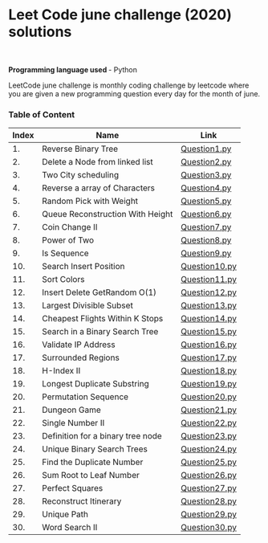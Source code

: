 <h1> Leet Code june challenge (2020) solutions</h1> <br>
<p> <strong> Programming language used </strong>- Python </p>

<p> LeetCode june challenge is monthly coding challenge by leetcode where you are given a new programming question every day for the month of june.</p>
<h3> Table of Content </h3>

| Index | Name | Link |
| --------------- | --------------- | --------------- |
| 1. | Reverse Binary Tree | [Question1.py](./Question1.py) |
| 2. | Delete a Node from linked list | [Question2.py](./Question2.py) |
| 3. | Two City scheduling | [Question3.py](./Question3.py) |
| 4. | Reverse a array of Characters | [Question4.py](./Question4.py) |
| 5. | Random Pick with Weight | [Question5.py](./Question5.py) |
| 6. | Queue Reconstruction With Height | [Question6.py](./Question6.py) |
| 7. | Coin Change II| [Question7.py](./Question7.py) |
| 8. | Power of Two | [Question8.py](./Question8.py) |
| 9. | Is Sequence | [Question9.py](./Question9.py) |
| 10. | Search Insert Position | [Question10.py](./Question10.py) |
| 11. | Sort Colors | [Question11.py](./Question11.py) |
| 12. | Insert Delete GetRandom O(1) | [Question12.py](./Question12.py) |
| 13. | Largest Divisible Subset | [Question13.py](./Question13.py) |
| 14. | Cheapest Flights Within K Stops | [Question14.py](./Question14.py) |
| 15. | Search in a Binary Search Tree | [Question15.py](./Question15.py) |
| 16. | Validate IP Address | [Question16.py](./Question16.py) |
| 17. | Surrounded Regions | [Question17.py](./Question17.py) |
| 18. |  H-Index II | [Question18.py](./Question18.py) |
| 19. | Longest Duplicate Substring | [Question19.py](./Question19.py) |
| 20. | Permutation Sequence | [Question20.py](./Question20.py) |
| 21. | Dungeon Game | [Question21.py](./Question21.py) |
| 22. | Single Number II | [Question22.py](./Question22.py) |
| 23. | Definition for a binary tree node | [Question23.py](./Question23.py) |
| 24. | Unique Binary Search Trees | [Question24.py](./Question24.py) |
| 25. | Find the Duplicate Number | [Question25.py](./Question25.py) |
| 26. | Sum Root to Leaf Number  | [Question26.py](./Question26.py) |
| 27. | Perfect Squares  | [Question27.py](./Question27.py) |
| 28. | Reconstruct Itinerary  | [Question28.py](./Question28.py) |
| 29. | Unique Path | [Question29.py](./Question29.py)|
| 30. | Word Search II | [Question30.py](./Question30.py)|






